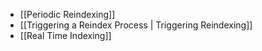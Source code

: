 - [[Periodic Reindexing]]
- [[Triggering a Reindex Process | Triggering Reindexing]]
- [[Real Time Indexing]]
